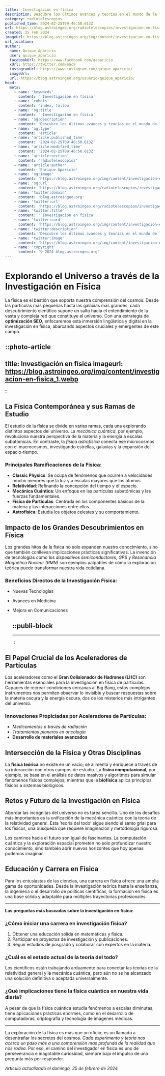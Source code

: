 ```yaml
---
title:  Investigación en física
description: Descubre los últimos avances y teorías en el mundo de la física. Investigación actual y aplicaciones innovadoras explicadas para ti.
category: radiotelescopios
published_time: 2024-02-25T09:46:50.613Z
url: https://blog.astroingeo.org/radiotelescopios/investigacion-en-fisica
created: 25 Feb 2024
imageUrl: https://blog.astroingeo.org/img/content/investigacion-en-fisica_1.webp
url_location:
author:
  name: Quique Aparicio
  user: quique_aparicio
  facebookUrl: https://www.facebook.com/qaparicio
  xUrl: https://twitter.com/eac9
  instagramUrl: https://www.instagram.com/quique_aparicio/
  imageUrl: 
  url: https://blog.astroingeo.org/usuario/quique_aparicio/
head:
  meta:
    - name: 'keywords'
      content: ' Investigación en física'
    - name: 'robots'
      content: 'index, follow'
    - name: 'og:title'
      content: ' Investigación en física'
    - name: 'og:description'
      content: 'Descubre los últimos avances y teorías en el mundo de la física. Investigación actual y aplicaciones innovadoras explicadas para ti.'
    - name: 'og:type'
      content: 'article'
    - name: 'article:published_time'
      content: '2024-02-25T09:46:50.613Z'
    - name: 'article:modified_time'
      content: '2024-02-25T09:46:50.613Z'
    - name: 'article:section'
      content: 'radiotelescopios'
    - name: 'article:author'
      content: 'Enrique Aparicio'
    - name: 'og:image'
      content: 'https://blog.astroingeo.org/img/content/investigacion-en-fisica_1.webp'
    - name: 'og:url'
      content: 'https://blog.astroingeo.org/radiotelescopios/investigacion-en-fisica'
    - name: 'twitter:domain'
      content: 'blog.astroingeo.org'
    - name: 'twitter:url'
      content: 'https://blog.astroingeo.org/radiotelescopios/investigacion-en-fisica'
    - name: 'twitter:title'
      content: ' Investigación en física'
    - name: 'twitter:card'
      content: 'https://blog.astroingeo.org/img/content/investigacion-en-fisica_1.webp'
    - name: 'twitter:description'
      content: 'Descubre los últimos avances y teorías en el mundo de la física. Investigación actual y aplicaciones innovadoras explicadas para ti.'
    - name: 'twitter:image'
      content: 'https://blog.astroingeo.org/img/content/investigacion-en-fisica_1.webp'
    - name: 'copyright'
      content: '© 2024 blog.astroingeo.org'
---
```

# Explorando el Universo a través de la Investigación en Física

La física es el bastión que soporta nuestra comprensión del cosmos. Desde las partículas más pequeñas hasta las galaxias más grandes, cada descubrimiento científico supone un salto hacia el entendimiento de la vasta y compleja red que constituye el universo. Con una estrategia de **optimización SEO**, enfocaremos esta inmersión lingüística y digital en la investigación en física, abarcando aspectos cruciales y emergentes de este campo.


::photo-article
---
title:  Investigación en física
imageurl: https://blog.astroingeo.org/img/content/investigacion-en-fisica_1.webp
---
::


## La Física Contemporánea y sus Ramas de Estudio

El estudio de la física se divide en varias ramas, cada una explorando distintos aspectos del universo. La *mecánica cuántica*, por ejemplo, revoluciona nuestra perspectiva de la materia y la energía a escalas subatómicas. En contraste, la *física astrofísica* conecta ese microcosmos con el macrocosmos, investigando estrellas, galaxias y la expansión del espacio-tiempo.

### Principales Ramificaciones de la Física:
- **Classic Physics**: Se ocupa de fenómenos que ocurren a velocidades mucho menores que la luz y a escalas mayores que los átomos.
- **Relatividad**: Refinando la concepción del tiempo y el espacio.
- **Mecánica Cuántica**: Un enfoque en las partículas subatómicas y las fuerzas fundamentales.
- **Física de Partículas**: Centrada en los componentes básicos de la materia y las interacciones entre ellos.
- **Astrofísica**: Estudia los objetos celestes y su comportamiento.

## Impacto de los Grandes Descubrimientos en Física

Los grandes hitos de la física no solo expanden nuestro conocimiento, sino que también conllevan implicaciones prácticas significativas. La invención de tecnologías como los *dispositivos semiconductores*, *GPS* y *Resonancia Magnética Nuclear (RMN)* son ejemplos palpables de cómo la exploración teórica puede transformar nuestra vida cotidiana.

### Beneficios Directos de la Investigación Física:
- Nuevas Tecnologías
- Avances en Medicina
- Mejora en Comunicaciones


  ::publi-block
  ---
  ---
  ::
  
  
## El Papel Crucial de los Aceleradores de Partículas

Los aceleradores como el **Gran Colisionador de Hadrones (LHC)** son herramientas esenciales para la investigación en física de partículas. Capaces de recrear condiciones cercanas al Big Bang, estos complejos instrumentos nos permiten observar lo invisible y buscar respuestas sobre la materia oscura y la energía oscura, dos de los misterios más intrigantes del universo.

### Innovaciones Propiciadas por Aceleradores de Partículas:
- *Medicamentos a través de radiación*
- *Tratamientos pioneros en oncología*
- **Desarrollo de materiales avanzados**

## Intersección de la Física y Otras Disciplinas

La **física teórica** no existe en un vacío; se alimenta y enriquece a través de su interacción con otros campos de estudio. La **física computacional**, por ejemplo, se basa en el análisis de datos masivos y algoritmos para simular fenómenos físicos complejos, mientras que la **biofísica** aplica principios físicos a sistemas biológicos.

## Retos y Futuro de la Investigación en Física

Abordar las incógnitas del universo no es tarea sencilla. Uno de los desafíos más importantes es la unificación de la mecánica cuántica con la teoría de la relatividad general. Esta 'teoría del todo' sigue siendo el santo grial para los físicos, una búsqueda que requiere imaginación y metodología rigurosa.

Los caminos hacia el futuro son igual de fascinantes. La computación cuántica y la exploración espacial prometen no solo profundizar nuestro conocimiento, sino también abrir nuevos horizontes que hoy apenas podemos imaginar.

## Educación y Carrera en Física

Para los entusiastas de las ciencias, una carrera en física ofrece una amplia gama de oportunidades. Desde la investigación teórica hasta la enseñanza, la ingeniería o el desarrollo de políticas científicas, la formación en física es una base sólida y adaptable para múltiples trayectorias profesionales.

---

**Las preguntas más buscadas sobre la investigación en física:**

### ¿Cómo iniciar una carrera en investigación física?
1. Obtener una educación sólida en matemáticas y física.
2. Participar en proyectos de investigación y publicaciones.
3. Seguir estudios de posgrado y colaborar con expertos en la materia.

### ¿Cuál es el estado actual de la teoría del todo?
Los científicos están trabajando arduamente para conectar las teorías de la relatividad general y la mecánica cuántica, pero aún no se ha alcanzado una solución definitiva o aceptada universalmente.

### ¿Qué implicaciones tiene la física cuántica en nuestra vida diaria?
A pesar de que la física cuántica estudia fenómenos a escalas diminutas, tiene aplicaciones prácticas enormes, como en el desarrollo de computadoras, criptografía y tecnología de imágenes médicas.

---

La exploración de la física es más que un oficio; es un llamado a desentrañar los secretos del cosmos. *Cada experimento y teoría nos acerca un paso más a una comprensión más profunda de la realidad que nos rodea.* Por eso, el camino del investigador en física es uno de perseverancia e inagotable curiosidad, siempre bajo el impulso de una pregunta más por responder.

_Artículo actualizado el domingo, 25 de febrero de 2024_